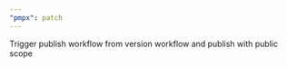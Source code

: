 ```yaml
---
"pmpx": patch
---
```


Trigger publish workflow from version workflow and publish with public scope
